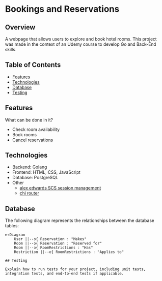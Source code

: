 # Bookings and Reservations

## Overview

A webpage that allows users to explore and book hotel rooms. This project was made in the context of an Udemy course to develop Go and Back-End skills.

## Table of Contents

- [Features](#features)
- [Technologies](#technologies)
- [Database](#database)
- [Testing](#testing)

## Features

What can be done in it?

- Check room availability
- Book rooms
- Cancel reservations

## Technologies

- Backend: Golang
- Frontend: HTML, CSS, JavaScript
- Database: PostgreSQL
- Other
    - [alex edwards SCS session management](https://github.com/alexedwards/scs)
    - [chi router](https://github.com/go-chi/chi)

## Database

The following diagram represents the relationships between the database tables:


```mermaid
erDiagram
    User ||--o{ Reservation : "Makes"
    Room ||--o{ Reservation : "Reserved for"
    Room ||--o{ RoomRestrictions : "Has"
    Restriction ||--o{ RoomRestrictions : "Applies to"

## Testing

Explain how to run tests for your project, including unit tests, integration tests, and end-to-end tests if applicable.
